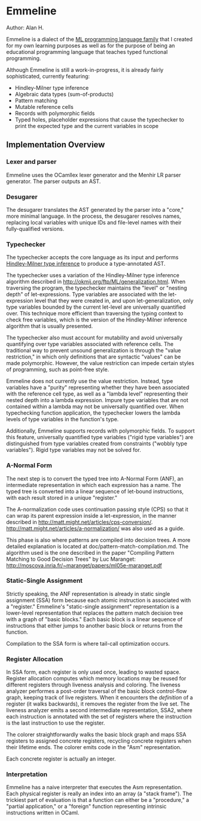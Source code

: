 # Emmeline

Author: Alan H.

Emmeline is a dialect of the [ML programming language family](
https://en.wikipedia.org/wiki/ML_(programming_language)) that I created for my
own learning purposes as well as for the purpose of being an educational
programming language that teaches typed functional programming.

Although Emmeline is still a work-in-progress, it is already fairly
sophisticated, currently featuring:

- Hindley-Milner type inference
- Algebraic data types (sum-of-products)
- Pattern matching
- Mutable reference cells
- Records with polymorphic fields
- Typed holes, placeholder expressions that cause the typechecker to print the
  expected type and the current variables in scope

## Implementation Overview

### Lexer and parser

Emmeline uses the OCamllex lexer generator and the Menhir LR parser generator.
The parser outputs an AST.

### Desugarer

The desugarer translates the AST generated by the parser into a "core," more
minimal language. In the process, the desugarer resolves names, replacing local
variables with unique IDs and file-level names with their fully-qualified
versions.

### Typechecker

The typechecker accepts the core language as its input and performs
[Hindley-Milner type inference](
https://en.wikipedia.org/wiki/Hindley%E2%80%93Milner_type_system) to produce a
type-annotated AST.

The typechecker uses a variation of the Hindley-Milner type inference algorithm
described in http://okmij.org/ftp/ML/generalization.html. When traversing the
program, the typechecker maintains the "level" or "nesting depth" of
let-expressions. Type variables are associated with the let-expression level
that they were created in, and upon let-generalization, only type variables
bounded by the current let-level are universally quantified over. This technique
more efficient than traversing the typing context to check free variables, which
is the version of the Hindley-Milner inference algorithm that is usually
presented.

The typechecker also must account for mutability and avoid universally
quantifying over type variables associated with reference cells. The traditional
way to prevent unsound generalization is through the "value restriction," in
which only definitions that are syntactic "values" can be made polymorphic.
However, the value restriction can impede certain styles of programming, such as
point-free style.

Emmeline does not currently use the value restriction. Instead, type variables
have a "purity" representing whether they have been associated with the
reference cell type, as well as a "lambda level" representing their nested depth
into a lambda expression. Impure type variables that are not contained within a
lambda may not be universally quantified over. When typechecking function
application, the typechecker lowers the lambda levels of type variables in the
function's type.

Additionally, Emmeline supports records with polymorphic fields. To support this
feature, universally quantified type variables ("rigid type variables") are
distinguished from type variables created from constraints ("wobbly type
variables"). Rigid type variables may not be solved for.

### A-Normal Form

The next step is to convert the typed tree into A-Normal Form (ANF), an
intermediate representation in which each expression has a name. The typed tree
is converted into a linear sequence of let-bound instructions, with each result
stored in a unique "register."

The A-normalization code uses continuation passing style (CPS) so that it can
wrap its parent expression inside a let-expression, in the manner described in
http://matt.might.net/articles/cps-conversion/.
http://matt.might.net/articles/a-normalization/ was also used as a guide.

This phase is also where patterns are compiled into decision trees. A more
detailed explanation is located at doc/pattern-match-compilation.md. The
algorithm used is the one described in the paper "Compiling Pattern Matching to
Good Decision Trees" by Luc Maranget:
http://moscova.inria.fr/~maranget/papers/ml05e-maranget.pdf

### Static-Single Assignment

Strictly speaking, the ANF representation is already in static single assignment
(SSA) form because each atomic instruction is associated with a "register."
Emmeline's "static-single assignment" representation is a lower-level
representation that replaces the pattern match decision tree with a graph of
"basic blocks." Each basic block is a linear sequence of instructions that
either jumps to another basic block or returns from the function.

Compilation to the SSA form is where tail-call optimization occurs.

### Register Allocation

In SSA form, each register is only used once, leading to wasted space. Register
allocation computes which memory locations may be reused for different registers
through liveness analysis and coloring. The liveness analyzer performes a
post-order traversal of the basic block control-flow graph, keeping track of
live registers. When it encounters the *definition* of a register
(it walks backwards), it removes the register from the live set. The liveness
analyzer emits a second intermediate representation, SSA2, where each
instruction is annotated with the set of registers where the instruction is the
last instruction to use the register.

The colorer straightforwardly walks the basic block graph and maps SSA registers
to assigned concrete registers, recycling concrete registers when their lifetime
ends. The colorer emits code in the "Asm" representation.

Each concrete register is actually an integer.

### Interpretation

Emmeline has a naive interpreter that executes the Asm representation. Each
physical register is really an index into an array (a "stack frame"). The
trickiest part of evaluation is that a function can either be a "procedure," a
"partial application," or a "foreign" function representing intrinsic
instructions written in OCaml.
